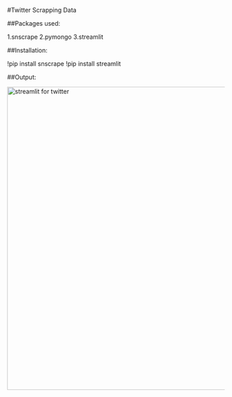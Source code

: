 #Twitter Scrapping Data  

##Packages used:

1.snscrape
2.pymongo
3.streamlit

##Installation:

!pip install snscrape
!pip install streamlit

##Output:


<img width="700" alt="streamlit for twitter" src="https://user-images.githubusercontent.com/119521239/214270144-363d196d-4dc5-4349-8337-9de62134002a.png">



